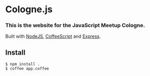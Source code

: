 # Cologne.js
### This is the website for the JavaScript Meetup Cologne.

Built with [NodeJS](http://nodejs.org), [CoffeeScript](http://jashkenas.github.com/coffee-script/) and [Express](http://expressjs.com).


## Install

    $ npm install .
    $ coffee app.coffee
